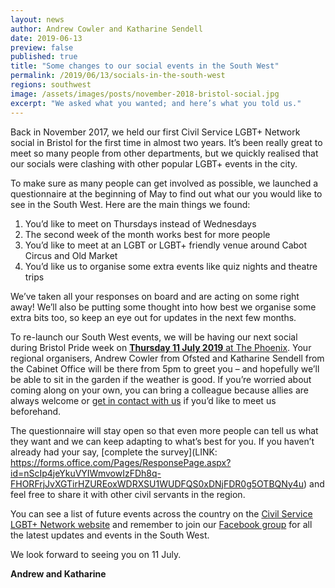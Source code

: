 ```yaml
---
layout: news
author: Andrew Cowler and Katharine Sendell
date: 2019-06-13
preview: false
published: true
title: "Some changes to our social events in the South West"
permalink: /2019/06/13/socials-in-the-south-west
regions: southwest
image: /assets/images/posts/november-2018-bristol-social.jpg
excerpt: "We asked what you wanted; and here’s what you told us."
---
```


Back in November 2017, we held our first Civil Service LGBT+ Network social in Bristol for the first time in almost two years. It’s been really great to meet so many people from other departments, but we quickly realised that our socials were clashing with other popular LGBT+ events in the city.

To make sure as many people can get involved as possible, we launched a questionnaire at the beginning of May to find out what our you would like to see in the South West. Here are the main things we found:

1. You’d like to meet on Thursdays instead of Wednesdays
2. The second week of the month works best for more people
3. You’d like to meet at an LGBT or LGBT+ friendly venue around Cabot Circus and Old Market
4. You’d like us to organise some extra events like quiz nights and theatre trips

We’ve taken all your responses on board and are acting on some right away! We’ll also be putting some thought into how best we organise some extra bits too, so keep an eye out for updates in the next few months.

To re-launch our South West events, we will be having our next social during Bristol Pride week on [**Thursday 11 July 2019** at The Phoenix](https://www.civilservice.lgbt/event/2019-07-11-bristol-social/). Your regional organisers, Andrew Cowler from Ofsted and Katharine Sendell from the Cabinet Office will be there from 5pm to greet you – and hopefully we’ll be able to sit in the garden if the weather is good. If you’re worried about coming along on your own, you can bring a colleague because allies are always welcome or [get in contact with us](mailto:southwest@civilservice.lgbt) if you’d like to meet us beforehand.

The questionnaire will stay open so that even more people can tell us what they want and we can keep adapting to what’s best for you. If you haven’t already had your say, [complete the survey](LINK: https://forms.office.com/Pages/ResponsePage.aspx?id=nScIp4jeYkuVYIWmvowIzFDh8q-FHORFrjJvXGTirHZUREoxWDRXSU1WUDFQS0xDNjFDR0g5OTBQNy4u) and feel free to share it with other civil servants in the region.

You can see a list of future events across the country on the [Civil Service LGBT+ Network website](/events/) and remember to join our [Facebook group](https://www.facebook.com/groups/2409606785735978/) for all the latest updates and events in the South West.

We look forward to seeing you on 11 July.

**Andrew and Katharine**